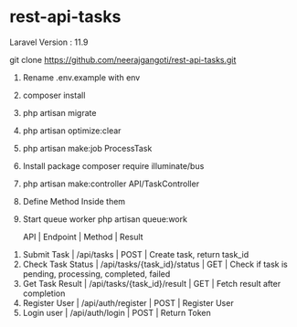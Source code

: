# rest-api-tasks
Laravel Version : 11.9

git clone https://github.com/neerajgangoti/rest-api-tasks.git
 
1) Rename .env.example with env
2) composer install
3) php artisan migrate
4) php artisan optimize:clear
5) php artisan make:job ProcessTask
6) Install package
composer require illuminate/bus
7) php artisan make:controller API/TaskController
8) Define Method Inside them
9) Start queue worker
php artisan queue:work


    API              |  Endpoint                   |  Method   |   Result
1. Submit Task       | /api/tasks                  | POST      | Create task, return task_id
2. Check Task Status | /api/tasks/{task_id}/status | GET       | Check if task is pending, processing, completed, failed
3. Get Task Result   | /api/tasks/{task_id}/result   | GET       | Fetch result after completion
4. Register User     | /api/auth/register           | POST     | Register User
5. Login user        | /api/auth/login              | POST     | Return Token
